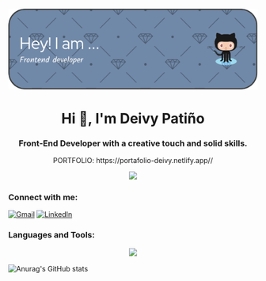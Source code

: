 ![Alt text](<github-header-image (1).png>)
<h1 align="center">Hi 👋, I'm Deivy Patiño</h1>
<h3 align="center">Front-End Developer with a creative touch and solid skills. </h3>
<p align="center" target="_blank">PORTFOLIO: https://portafolio-deivy.netlify.app//</p>

<div id="header" align="center">
<img src="https://media.giphy.com/media/v1.Y2lkPTc5MGI3NjExOHc1bXByMDV5OGYzeWtxb2p0Yzk1a3F2bnljejZxejBydXo3dXB6eSZlcD12MV9pbnRlcm5hbF9naWZfYnlfaWQmY3Q9cw/zhYSVCirREeIZtONCI/giphy.gif" width="200" /></div>


<h3 align="left">Connect with me: </h3>


[![Gmail](https://img.shields.io/badge/Gmail-D14836?style=for-the-badge&logo=gmail&logoColor=white)](deivypr28@gmail.com) [![LinkedIn](https://img.shields.io/badge/linkedin-%230077B5.svg?style=for-the-badge&logo=linkedin&logoColor=white)](https://www.linkedin.com/in/deivy-programmer)

<h3 align="left">Languages and Tools:</h3>

<p align="center">
  <a href="https://skillicons.dev">
    <img src="https://skillicons.dev/icons?i=git,vim,js,html,css,sass,react,dotnet,express,linux,mongodb,mysql,neovim,nodejs,tailwind,vscode,cs,arch,mongodb,cpp" />
  </a>
</p>



![Anurag's GitHub stats](https://github-readme-stats.vercel.app/api?username=Deiiivy&show_icons=true&theme=radical)


